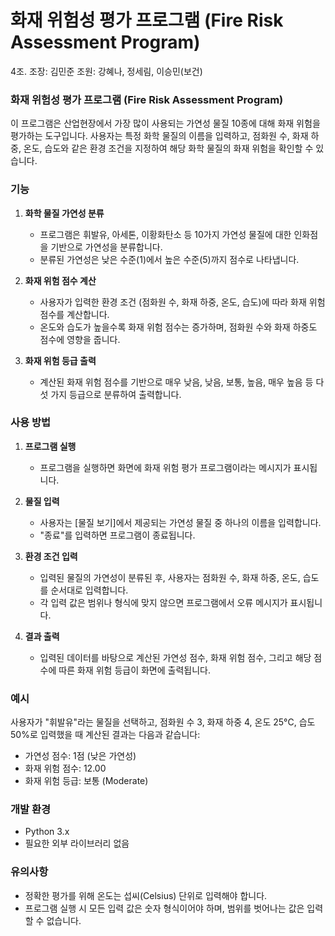# 화재 위험성 평가 프로그램 (Fire Risk Assessment Program)
4조. 조장: 김민준 조원: 강혜나, 정세림, 이승민(보건)
### 화재 위험성 평가 프로그램 (Fire Risk Assessment Program)

이 프로그램은 산업현장에서 가장 많이 사용되는 가연성 물질 10종에 대해 화재 위험을 평가하는 도구입니다. 사용자는 특정 화학 물질의 이름을 입력하고, 점화원 수, 화재 하중, 온도, 습도와 같은 환경 조건을 지정하여 해당 화학 물질의 화재 위험을 확인할 수 있습니다.

### 기능

1. **화학 물질 가연성 분류**
   - 프로그램은 휘발유, 아세톤, 이황화탄소 등 10가지 가연성 물질에 대한 인화점을 기반으로 가연성을 분류합니다.
   - 분류된 가연성은 낮은 수준(1)에서 높은 수준(5)까지 점수로 나타냅니다.

2. **화재 위험 점수 계산**
   - 사용자가 입력한 환경 조건 (점화원 수, 화재 하중, 온도, 습도)에 따라 화재 위험 점수를 계산합니다.
   - 온도와 습도가 높을수록 화재 위험 점수는 증가하며, 점화원 수와 화재 하중도 점수에 영향을 줍니다.

3. **화재 위험 등급 출력**
   - 계산된 화재 위험 점수를 기반으로 매우 낮음, 낮음, 보통, 높음, 매우 높음 등 다섯 가지 등급으로 분류하여 출력합니다.

### 사용 방법

1. **프로그램 실행**
   - 프로그램을 실행하면 화면에 화재 위험 평가 프로그램이라는 메시지가 표시됩니다.

2. **물질 입력**
   - 사용자는 [물질 보기]에서 제공되는 가연성 물질 중 하나의 이름을 입력합니다.
   - "종료"를 입력하면 프로그램이 종료됩니다.

3. **환경 조건 입력**
   - 입력된 물질의 가연성이 분류된 후, 사용자는 점화원 수, 화재 하중, 온도, 습도를 순서대로 입력합니다.
   - 각 입력 값은 범위나 형식에 맞지 않으면 프로그램에서 오류 메시지가 표시됩니다.

4. **결과 출력**
   - 입력된 데이터를 바탕으로 계산된 가연성 점수, 화재 위험 점수, 그리고 해당 점수에 따른 화재 위험 등급이 화면에 출력됩니다.

### 예시

사용자가 "휘발유"라는 물질을 선택하고, 점화원 수 3, 화재 하중 4, 온도 25°C, 습도 50%로 입력했을 때 계산된 결과는 다음과 같습니다:
- 가연성 점수: 1점 (낮은 가연성)
- 화재 위험 점수: 12.00
- 화재 위험 등급: 보통 (Moderate)

### 개발 환경

- Python 3.x
- 필요한 외부 라이브러리 없음

### 유의사항

- 정확한 평가를 위해 온도는 섭씨(Celsius) 단위로 입력해야 합니다.
- 프로그램 실행 시 모든 입력 값은 숫자 형식이어야 하며, 범위를 벗어나는 값은 입력할 수 없습니다.

